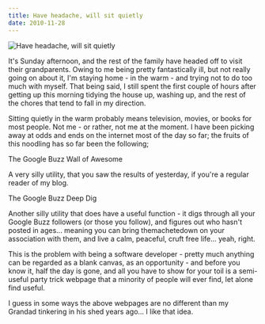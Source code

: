 ```yaml
---
title: Have headache, will sit quietly
date: 2010-11-28
---
```


![Have headache, will sit quietly](https://source.unsplash.com/ZYYS1kapOm8/1600x900)

It's Sunday afternoon, and the rest of the family have headed off to visit their grandparents. Owing to me being pretty fantastically ill, but not really going on about it, I'm staying home - in the warm - and trying not to do too much with myself. That being said, I still spent the first couple of hours after getting up this morning tidying the house up, washing up, and the rest of the chores that tend to fall in my direction.

Sitting quietly in the warm probably means television, movies, or books for most people. Not me - or rather, not me at the moment. I have been picking away at odds and ends on the internet most of the day so far; the fruits of this noodling has so far been the following;

The Google Buzz Wall of Awesome

A very silly utility, that you saw the results of yesterday, if you're a regular reader of my blog.

The Google Buzz Deep Dig

Another silly utility that does have a useful function - it digs through all your Google Buzz followers (or those you follow), and figures out who hasn't posted in ages... meaning you can bring themachetedown on your association with them, and live a calm, peaceful, cruft free life... yeah, right.

This is the problem with being a software developer - pretty much anything can be regarded as a blank canvas, as an opportunity - and before you know it, half the day is gone, and all you have to show for your toil is a semi-useful party trick webpage that a minority of people will ever find, let alone find useful.

I guess in some ways the above webpages are no different than my Grandad tinkering in his shed years ago... I like that idea.